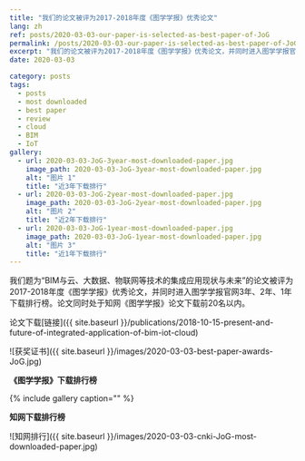 ```yaml
---
title: "我们的论文被评为2017-2018年度《图学学报》优秀论文"
lang: zh
ref: posts/2020-03-03-our-paper-is-selected-as-best-paper-of-JoG
permalink: /posts/2020-03-03-our-paper-is-selected-as-best-paper-of-JoG
excerpt: "我们的论文被评为2017-2018年度《图学学报》优秀论文，并同时进入图学学报官网3年、2年、1年下载排行榜"
date: 2020-03-03

category: posts
tags:
  - posts
  - most downloaded
  - best paper
  - review
  - cloud
  - BIM
  - IoT
gallery:
  - url: 2020-03-03-JoG-3year-most-downloaded-paper.jpg
    image_path: 2020-03-03-JoG-3year-most-downloaded-paper.jpg
    alt: "图片 1"
    title: "近3年下载排行"
  - url: 2020-03-03-JoG-2year-most-downloaded-paper.jpg
    image_path: 2020-03-03-JoG-2year-most-downloaded-paper.jpg
    alt: "图片 2"
    title: "近2年下载排行"
  - url: 2020-03-03-JoG-1year-most-downloaded-paper.jpg
    image_path: 2020-03-03-JoG-1year-most-downloaded-paper.jpg
    alt: "图片 3"
    title: "近1年下载排行"
---
```


我们题为“BIM与云、大数据、物联网等技术的集成应用现状与未来”的论文被评为2017-2018年度《图学学报》优秀论文，并同时进入图学学报官网3年、2年、1年下载排行榜。论文同时处于知网《图学学报》论文下载前20名以内。

论文下载[链接]({{ site.baseurl }}/publications/2018-10-15-present-and-future-of-integrated-application-of-bim-iot-cloud)

![获奖证书]({{ site.baseurl }}/images/2020-03-03-best-paper-awards-JoG.jpg)


**《图学学报》下载排行榜**

{% include gallery caption="" %}

**知网下载排行榜**

![知网排行]({{ site.baseurl }}/images/2020-03-03-cnki-JoG-most-downloaded-paper.jpg)
